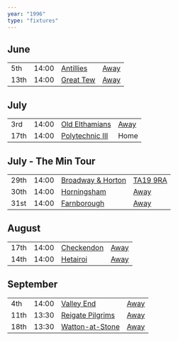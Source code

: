 ```yaml
---
year: "1996"
type: "fixtures"
---
```


## June

|  |  |  |  |
|:---|:---|:---|:---|
| 5th | 14:00 | [Antillies](/1996/antillies) | [Away]() |
| 13th | 14:00 | [Great Tew](/1996/great-tew) | [Away]() |

## July

|  |  |  |  |
|:---|:---|:---|:---|
| 3rd | 14:00 | [Old Elthamians](/1996/old-elthamians) | [Away](https://goo.gl/maps/FQbBNZQTFggEmhfv9) |
| 17th | 14:00 | [Polytechnic III](/1996/polytechnic-iii) | Home |

## July - The Min Tour

|  |  |  |  |
|:---|:---|:---|:---|
| 29th | 14:00 | [Broadway & Horton](/1996/broadway-and-horton) | [TA19 9RA](https//goo.gl/maps/hVamJL8if6v) |
| 30th | 14:00 | [Horningsham](/1996/horningsham) | [Away](https://goo.gl/maps/SNpXcsajYDXfjmff7) |
| 31st | 14:00 | [Farnborough](/1996/farnborough) | [Away]() |

## August

|  |  |  |  |
|:---|:---|:---|:---|
| 17th | 14:00 | [Checkendon](/1996/checkendon) | [Away]() |
| 14th | 14:00 | [Hetairoi](/1996/hetairoi) | [Away]() |

## September

|  |  |  |  |
|:---|:---|:---|:---|
| 4th | 14:00 | [Valley End](/1996valley-end) | [Away](https://goo.gl/maps/nmiXsK8NVvZtpB1GA) |
| 11th | 13:30 | [Reigate Pilgrims](/1996/reigate-pilgrims) | [Away](https://goo.gl/maps/z54KDhWLtQreY6xy9) |
| 18th | 13:30 | [Watton-at-Stone](/1996/watton-at-stone) | [Away](https://goo.gl/maps/JPBQawMsjLgYtVHk9) |